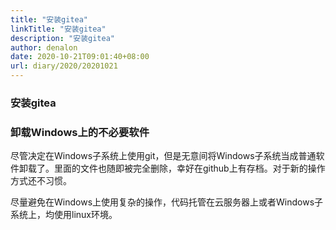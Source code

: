 ```yaml
---
title: "安装gitea"
linkTitle: "安装gitea"
description: "安装gitea"
author: denalon
date: 2020-10-21T09:01:40+08:00
url: diary/2020/20201021
---
```



### 安装gitea


### 卸载Windows上的不必要软件

尽管决定在Windows子系统上使用git，但是无意间将Windows子系统当成普通软件卸载了。里面的文件也随即被完全删除，幸好在github上有存档。对于新的操作方式还不习惯。

尽量避免在Windows上使用复杂的操作，代码托管在云服务器上或者Windows子系统上，均使用linux环境。


